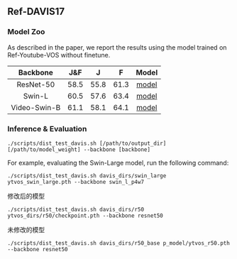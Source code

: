 ## Ref-DAVIS17

### Model Zoo

As described in the paper, we report the results using the model trained on Ref-Youtube-VOS without finetune.

| Backbone| J&F | J | F | Model | 
| :----: | :----: | :----: | :----: | :----: |
| ResNet-50 | 58.5 | 55.8 | 61.3 | [model](https://drive.google.com/file/d/1VKYIbd3tiuLyWkh7ajnIiA3HZ3_IdvxV/view?usp=sharing) |
| Swin-L | 60.5 | 57.6 | 63.4 | [model](https://drive.google.com/file/d/1_uwwlWv8AXhHfE8GVId7YtGraznRebaZ/view?usp=sharing) |
| Video-Swin-B | 61.1 | 58.1 | 64.1 | [model](https://drive.google.com/file/d/1nw7D3C_RrKTMzwtzjo39snbYLbv73anH/view?usp=sharing) |


### Inference & Evaluation

```
./scripts/dist_test_davis.sh [/path/to/output_dir] [/path/to/model_weight] --backbone [backbone]
```

For example, evaluating the Swin-Large model, run the following command:

```
./scripts/dist_test_davis.sh davis_dirs/swin_large ytvos_swin_large.pth --backbone swin_l_p4w7
```
修改后的模型
```
./scripts/dist_test_davis.sh davis_dirs/r50 ytvos_dirs/r50/checkpoint.pth --backbone resnet50
```
未修改的模型
```
./scripts/dist_test_davis.sh davis_dirs/r50_base p_model/ytvos_r50.pth --backbone resnet50
```